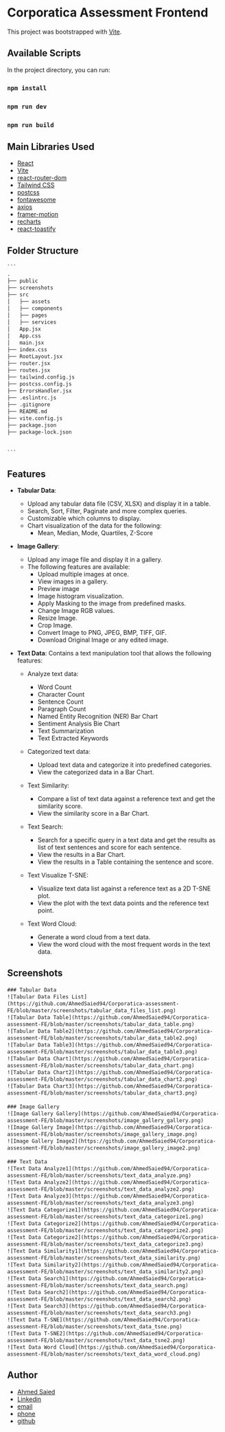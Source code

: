# Corporatica Assessment Frontend

This project was bootstrapped with [Vite](https://vitejs.dev/).

## Available Scripts

In the project directory, you can run:

### `npm install`
### `npm run dev`
### `npm run build`

## Main Libraries Used

- [React](https://reactjs.org/)
- [Vite](https://vitejs.dev/)
- [react-router-dom](https://reactrouter.com/web/guides/quick-start)
- [Tailwind CSS](https://tailwindcss.com/)
- [postcss](https://postcss.org/)
- [fontawesome](https://fontawesome.com/)
- [axios](https://axios-http.com/)
- [framer-motion](https://www.framer.com/motion/)
- [recharts](https://recharts.org/en-US/)
- [react-toastify](https://fkhadra.github.io/react-toastify/introduction)

## Folder Structure
    
    ```
    .
    ├── public
    ├── screenshots
    ├── src
    │   ├── assets
    │   ├── components
    │   ├── pages
    │   ├── services
    │   App.jsx
    │   App.css
    │   main.jsx
    ├── index.css
    ├── RootLayout.jsx
    ├── router.jsx
    ├── routes.jsx
    ├── tailwind.config.js
    ├── postcss.config.js
    ├── ErrorsHandler.jsx
    ├── .eslintrc.js
    ├── .gitignore
    ├── README.md
    ├── vite.config.js
    ├── package.json
    ├── package-lock.json


    ```
## Features

- **Tabular Data**:
    - Upload any tabular data file (CSV, XLSX) and display it in a table.
    - Search, Sort, Filter, Paginate and more complex queries.
    - Customizable which columns to display.
    - Chart visualization of the data for the following:
        - Mean, Median, Mode, Quartiles, Z-Score
    
- **Image Gallery**:
    - Upload any image file and display it in a gallery.
    - The following features are available:
        - Upload multiple images at once.
        - View images in a gallery.
        - Preview image 
        - Image histogram visualization.
        - Apply Masking to the image from predefined masks.
        - Change Image RGB values.
        - Resize Image.
        - Crop Image.
        - Convert Image to PNG, JPEG, BMP, TIFF, GIF.
        - Download Original Image or any edited image.

- **Text Data**:
    Contains a text manipulation tool that allows the following features:
    - Analyze text data:
        - Word Count
        - Character Count
        - Sentence Count
        - Paragraph Count
        - Named Entity Recognition (NER) Bar Chart
        - Sentiment Analysis Bie Chart
        - Text Summarization
        - Text Extracted Keywords
    - Categorized text data:
        - Upload text data and categorize it into predefined categories.
        - View the categorized data in a Bar Chart.
    - Text Similarity:
        - Compare a list of text data against a reference text and get the similarity score.
        - View the similarity score in a Bar Chart.
    - Text Search:
        - Search for a specific query in a text data and get the results as list of text sentences and score for each sentence.
        - View the results in a Bar Chart.
        - View the results in a Table containing the sentence and score.
    - Text Visualize T-SNE:
        - Visualize text data list against a reference text as a 2D T-SNE plot.
        - View the plot with the text data points and the reference text point.
    
    - Text Word Cloud:
        - Generate a word cloud from a text data.
        - View the word cloud with the most frequent words in the text data.


## Screenshots

    ### Tabular Data
    ![Tabular Data Files List](https://github.com/AhmedSaied94/Corporatica-assessment-FE/blob/master/screenshots/tabular_data_files_list.png)
    ![Tabular Data Table](https://github.com/AhmedSaied94/Corporatica-assessment-FE/blob/master/screenshots/tabular_data_table.png)
    ![Tabular Data Table2](https://github.com/AhmedSaied94/Corporatica-assessment-FE/blob/master/screenshots/tabular_data_table2.png)
    ![Tabular Data Table3](https://github.com/AhmedSaied94/Corporatica-assessment-FE/blob/master/screenshots/tabular_data_table3.png)
    ![Tabular Data Chart](https://github.com/AhmedSaied94/Corporatica-assessment-FE/blob/master/screenshots/tabular_data_chart.png)
    ![Tabular Data Chart2](https://github.com/AhmedSaied94/Corporatica-assessment-FE/blob/master/screenshots/tabular_data_chart2.png)
    ![Tabular Data Chart3](https://github.com/AhmedSaied94/Corporatica-assessment-FE/blob/master/screenshots/tabular_data_chart3.png)

    ### Image Gallery
    ![Image Gallery Gallery](https://github.com/AhmedSaied94/Corporatica-assessment-FE/blob/master/screenshots/image_gallery_gallery.png)
    ![Image Gallery Image](https://github.com/AhmedSaied94/Corporatica-assessment-FE/blob/master/screenshots/image_gallery_image.png)
    ![Image Gallery Image2](https://github.com/AhmedSaied94/Corporatica-assessment-FE/blob/master/screenshots/image_gallery_image2.png)

    ### Text Data
    ![Text Data Analyze1](https://github.com/AhmedSaied94/Corporatica-assessment-FE/blob/master/screenshots/text_data_analyze.png)
    ![Text Data Analyze2](https://github.com/AhmedSaied94/Corporatica-assessment-FE/blob/master/screenshots/text_data_analyze2.png)
    ![Text Data Analyze3](https://github.com/AhmedSaied94/Corporatica-assessment-FE/blob/master/screenshots/text_data_analyze3.png)
    ![Text Data Categorize1](https://github.com/AhmedSaied94/Corporatica-assessment-FE/blob/master/screenshots/text_data_categorize1.png)
    ![Text Data Categorize2](https://github.com/AhmedSaied94/Corporatica-assessment-FE/blob/master/screenshots/text_data_categorize2.png)
    ![Text Data Categorize2](https://github.com/AhmedSaied94/Corporatica-assessment-FE/blob/master/screenshots/text_data_categorize3.png)
    ![Text Data Similarity1](https://github.com/AhmedSaied94/Corporatica-assessment-FE/blob/master/screenshots/text_data_similarity.png)
    ![Text Data Similarity2](https://github.com/AhmedSaied94/Corporatica-assessment-FE/blob/master/screenshots/text_data_similarity2.png)
    ![Text Data Search1](https://github.com/AhmedSaied94/Corporatica-assessment-FE/blob/master/screenshots/text_data_search.png)
    ![Text Data Search2](https://github.com/AhmedSaied94/Corporatica-assessment-FE/blob/master/screenshots/text_data_search2.png)
    ![Text Data Search3](https://github.com/AhmedSaied94/Corporatica-assessment-FE/blob/master/screenshots/text_data_search3.png)
    ![Text Data T-SNE](https://github.com/AhmedSaied94/Corporatica-assessment-FE/blob/master/screenshots/text_data_tsne.png)
    ![Text Data T-SNE2](https://github.com/AhmedSaied94/Corporatica-assessment-FE/blob/master/screenshots/text_data_tsne2.png)
    ![Text Data Word Cloud](https://github.com/AhmedSaied94/Corporatica-assessment-FE/blob/master/screenshots/text_data_word_cloud.png)

## Author

- [Ahmed Saied](https://ahmedsaied.info/)
- [Linkedin](https://www.linkedin.com/in/ahmedsaied94/)
- [email](ahmed.saeed311294@gmail.com)
- [phone](https://wa.link/u55712)
- [github](https://github.com/AhmedSaied94)
